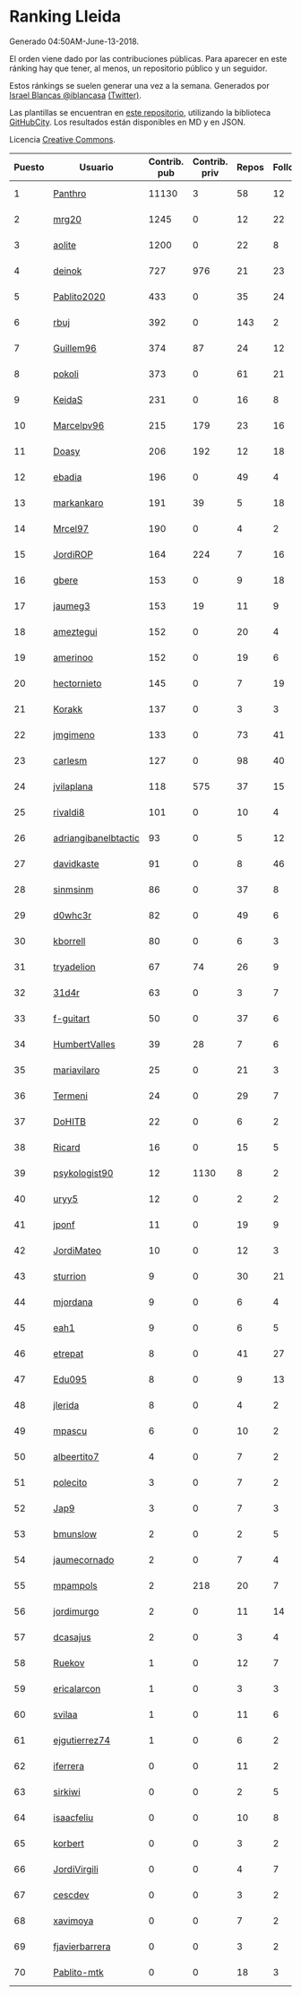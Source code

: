 # Ranking Lleida

Generado 04:50AM-June-13-2018.

El orden viene dado por las contribuciones públicas. Para aparecer en este ránking hay que tener, al menos, un repositorio público y un seguidor.

Estos ránkings se suelen generar una vez a la semana. Generados por [Israel Blancas @iblancasa](https://github.com/iblancasa/) [(Twitter)](https://twitter.com/iblancasa).

Las plantillas se encuentran en [este repositorio](https://github.com/iblancasa/GH-Spanish-Ranking), utilizando la biblioteca [GitHubCity](https://github.com/iblancasa/GitHubCity). Los resultados están disponibles en MD y en JSON.

Licencia [Creative Commons](https://creativecommons.org/licenses/by/4.0/).

| Puesto   |  Usuario  | Contrib. pub | Contrib. priv |Repos| Followers | Desde |  Avatar  |
|----------|-----------|--------------|---------------|-----|-----------|-------|----------|
|1|[Panthro](https://github.com/Panthro)|11130|3|58|12|2012-03-22|![Panthro](https://avatars3.githubusercontent.com/u/1565421)|
|2|[mrg20](https://github.com/mrg20)|1245|0|12|22|2016-02-22|![mrg20](https://avatars3.githubusercontent.com/u/17416452)|
|3|[aolite](https://github.com/aolite)|1200|0|22|8|2013-06-03|![aolite](https://avatars0.githubusercontent.com/u/4601466)|
|4|[deinok](https://github.com/deinok)|727|976|21|23|2014-02-04|![deinok](https://avatars2.githubusercontent.com/u/6586053)|
|5|[Pablito2020](https://github.com/Pablito2020)|433|0|35|24|2016-04-24|![Pablito2020](https://avatars0.githubusercontent.com/u/18640261)|
|6|[rbuj](https://github.com/rbuj)|392|0|143|2|2014-12-12|![rbuj](https://avatars2.githubusercontent.com/u/10171411)|
|7|[Guillem96](https://github.com/Guillem96)|374|87|24|12|2016-08-27|![Guillem96](https://avatars3.githubusercontent.com/u/21279306)|
|8|[pokoli](https://github.com/pokoli)|373|0|61|21|2011-10-30|![pokoli](https://avatars0.githubusercontent.com/u/1160726)|
|9|[KeidaS](https://github.com/KeidaS)|231|0|16|8|2016-04-27|![KeidaS](https://avatars0.githubusercontent.com/u/18698826)|
|10|[Marcelpv96](https://github.com/Marcelpv96)|215|179|23|16|2016-11-15|![Marcelpv96](https://avatars2.githubusercontent.com/u/23478714)|
|11|[Doasy](https://github.com/Doasy)|206|192|12|18|2016-01-29|![Doasy](https://avatars1.githubusercontent.com/u/16958917)|
|12|[ebadia](https://github.com/ebadia)|196|0|49|4|2009-12-08|![ebadia](https://avatars3.githubusercontent.com/u/164689)|
|13|[markankaro](https://github.com/markankaro)|191|39|5|18|2017-05-24|![markankaro](https://avatars3.githubusercontent.com/u/28937427)|
|14|[Mrcel97](https://github.com/Mrcel97)|190|0|4|2|2017-11-07|![Mrcel97](https://avatars3.githubusercontent.com/u/33465043)|
|15|[JordiROP](https://github.com/JordiROP)|164|224|7|16|2016-02-08|![JordiROP](https://avatars1.githubusercontent.com/u/17128072)|
|16|[gbere](https://github.com/gbere)|153|0|9|18|2012-01-13|![gbere](https://avatars0.githubusercontent.com/u/1327334)|
|17|[jaumeg3](https://github.com/jaumeg3)|153|19|11|9|2016-07-14|![jaumeg3](https://avatars1.githubusercontent.com/u/20457801)|
|18|[ameztegui](https://github.com/ameztegui)|152|0|20|4|2014-07-02|![ameztegui](https://avatars2.githubusercontent.com/u/8050937)|
|19|[amerinoo](https://github.com/amerinoo)|152|0|19|6|2015-02-16|![amerinoo](https://avatars0.githubusercontent.com/u/11027833)|
|20|[hectornieto](https://github.com/hectornieto)|145|0|7|19|2014-04-15|![hectornieto](https://avatars0.githubusercontent.com/u/7302862)|
|21|[Korakk](https://github.com/Korakk)|137|0|3|3|2017-11-20|![Korakk](https://avatars1.githubusercontent.com/u/33825619)|
|22|[jmgimeno](https://github.com/jmgimeno)|133|0|73|41|2011-04-08|![jmgimeno](https://avatars2.githubusercontent.com/u/718396)|
|23|[carlesm](https://github.com/carlesm)|127|0|98|40|2008-05-01|![carlesm](https://avatars3.githubusercontent.com/u/9011)|
|24|[jvilaplana](https://github.com/jvilaplana)|118|575|37|15|2011-04-15|![jvilaplana](https://avatars3.githubusercontent.com/u/732164)|
|25|[rivaldi8](https://github.com/rivaldi8)|101|0|10|4|2011-11-11|![rivaldi8](https://avatars1.githubusercontent.com/u/1187977)|
|26|[adriangibanelbtactic](https://github.com/adriangibanelbtactic)|93|0|5|12|2012-01-15|![adriangibanelbtactic](https://avatars1.githubusercontent.com/u/1331363)|
|27|[davidkaste](https://github.com/davidkaste)|91|0|8|46|2011-11-16|![davidkaste](https://avatars2.githubusercontent.com/u/1199941)|
|28|[sinmsinm](https://github.com/sinmsinm)|86|0|37|8|2012-05-16|![sinmsinm](https://avatars1.githubusercontent.com/u/1745437)|
|29|[d0whc3r](https://github.com/d0whc3r)|82|0|49|6|2012-01-25|![d0whc3r](https://avatars0.githubusercontent.com/u/1378986)|
|30|[kborrell](https://github.com/kborrell)|80|0|6|3|2015-02-17|![kborrell](https://avatars2.githubusercontent.com/u/11043037)|
|31|[tryadelion](https://github.com/tryadelion)|67|74|26|9|2013-03-05|![tryadelion](https://avatars2.githubusercontent.com/u/3778474)|
|32|[31d4r](https://github.com/31d4r)|63|0|3|7|2017-08-12|![31d4r](https://avatars1.githubusercontent.com/u/30953857)|
|33|[f-guitart](https://github.com/f-guitart)|50|0|37|6|2014-03-09|![f-guitart](https://avatars3.githubusercontent.com/u/6899142)|
|34|[HumbertValles](https://github.com/HumbertValles)|39|28|7|6|2017-02-13|![HumbertValles](https://avatars2.githubusercontent.com/u/25740901)|
|35|[mariavilaro](https://github.com/mariavilaro)|25|0|21|3|2015-01-13|![mariavilaro](https://avatars1.githubusercontent.com/u/10522884)|
|36|[Termeni](https://github.com/Termeni)|24|0|29|7|2014-03-10|![Termeni](https://avatars1.githubusercontent.com/u/6905912)|
|37|[DoHITB](https://github.com/DoHITB)|22|0|6|2|2016-01-19|![DoHITB](https://avatars1.githubusercontent.com/u/16784764)|
|38|[Ricard](https://github.com/Ricard)|16|0|15|5|2009-12-13|![Ricard](https://avatars3.githubusercontent.com/u/167117)|
|39|[psykologist90](https://github.com/psykologist90)|12|1130|8|2|2013-09-05|![psykologist90](https://avatars2.githubusercontent.com/u/5389123)|
|40|[uryy5](https://github.com/uryy5)|12|0|2|2|2014-10-07|![uryy5](https://avatars1.githubusercontent.com/u/9052385)|
|41|[jponf](https://github.com/jponf)|11|0|19|9|2013-03-13|![jponf](https://avatars2.githubusercontent.com/u/3852560)|
|42|[JordiMateo](https://github.com/JordiMateo)|10|0|12|3|2016-03-10|![JordiMateo](https://avatars3.githubusercontent.com/u/17766957)|
|43|[sturrion](https://github.com/sturrion)|9|0|30|21|2013-08-23|![sturrion](https://avatars3.githubusercontent.com/u/5296219)|
|44|[mjordana](https://github.com/mjordana)|9|0|6|4|2014-11-19|![mjordana](https://avatars1.githubusercontent.com/u/9840099)|
|45|[eah1](https://github.com/eah1)|9|0|6|5|2015-02-17|![eah1](https://avatars3.githubusercontent.com/u/11043022)|
|46|[etrepat](https://github.com/etrepat)|8|0|41|27|2009-11-04|![etrepat](https://avatars0.githubusercontent.com/u/148851)|
|47|[Edu095](https://github.com/Edu095)|8|0|9|13|2015-04-07|![Edu095](https://avatars3.githubusercontent.com/u/11843087)|
|48|[jlerida](https://github.com/jlerida)|8|0|4|2|2015-05-12|![jlerida](https://avatars1.githubusercontent.com/u/12414567)|
|49|[mpascu](https://github.com/mpascu)|6|0|10|2|2015-02-12|![mpascu](https://avatars3.githubusercontent.com/u/10977699)|
|50|[albeertito7](https://github.com/albeertito7)|4|0|7|2|2017-02-13|![albeertito7](https://avatars1.githubusercontent.com/u/25740911)|
|51|[polecito](https://github.com/polecito)|3|0|7|2|2013-07-30|![polecito](https://avatars1.githubusercontent.com/u/5122186)|
|52|[Jap9](https://github.com/Jap9)|3|0|7|3|2016-02-09|![Jap9](https://avatars1.githubusercontent.com/u/17140922)|
|53|[bmunslow](https://github.com/bmunslow)|2|0|2|5|2010-06-03|![bmunslow](https://avatars1.githubusercontent.com/u/295192)|
|54|[jaumecornado](https://github.com/jaumecornado)|2|0|7|4|2011-02-14|![jaumecornado](https://avatars0.githubusercontent.com/u/617176)|
|55|[mpampols](https://github.com/mpampols)|2|218|20|7|2010-11-12|![mpampols](https://avatars1.githubusercontent.com/u/479534)|
|56|[jordimurgo](https://github.com/jordimurgo)|2|0|11|14|2013-10-23|![jordimurgo](https://avatars2.githubusercontent.com/u/5759992)|
|57|[dcasajus](https://github.com/dcasajus)|2|0|3|4|2014-03-25|![dcasajus](https://avatars3.githubusercontent.com/u/7057325)|
|58|[Ruekov](https://github.com/Ruekov)|1|0|12|7|2010-12-27|![Ruekov](https://avatars0.githubusercontent.com/u/537713)|
|59|[ericalarcon](https://github.com/ericalarcon)|1|0|3|3|2013-08-28|![ericalarcon](https://avatars2.githubusercontent.com/u/5327861)|
|60|[svilaa](https://github.com/svilaa)|1|0|11|6|2013-09-23|![svilaa](https://avatars0.githubusercontent.com/u/5521724)|
|61|[ejgutierrez74](https://github.com/ejgutierrez74)|1|0|6|2|2015-03-14|![ejgutierrez74](https://avatars2.githubusercontent.com/u/11474846)|
|62|[iferrera](https://github.com/iferrera)|0|0|11|2|2011-09-23|![iferrera](https://avatars0.githubusercontent.com/u/1073857)|
|63|[sirkiwi](https://github.com/sirkiwi)|0|0|2|5|2011-07-01|![sirkiwi](https://avatars2.githubusercontent.com/u/888555)|
|64|[isaacfeliu](https://github.com/isaacfeliu)|0|0|10|8|2008-04-10|![isaacfeliu](https://avatars0.githubusercontent.com/u/6287)|
|65|[korbert](https://github.com/korbert)|0|0|3|2|2013-03-08|![korbert](https://avatars2.githubusercontent.com/u/3808843)|
|66|[JordiVirgili](https://github.com/JordiVirgili)|0|0|4|7|2013-11-27|![JordiVirgili](https://avatars3.githubusercontent.com/u/6048532)|
|67|[cescdev](https://github.com/cescdev)|0|0|3|2|2013-09-20|![cescdev](https://avatars0.githubusercontent.com/u/5502251)|
|68|[xavimoya](https://github.com/xavimoya)|0|0|7|2|2014-11-25|![xavimoya](https://avatars3.githubusercontent.com/u/9944686)|
|69|[fjavierbarrera](https://github.com/fjavierbarrera)|0|0|3|2|2014-12-16|![fjavierbarrera](https://avatars1.githubusercontent.com/u/10211156)|
|70|[Pablito-mtk](https://github.com/Pablito-mtk)|0|0|18|3|2016-09-29|![Pablito-mtk](https://avatars2.githubusercontent.com/u/22517501)|
